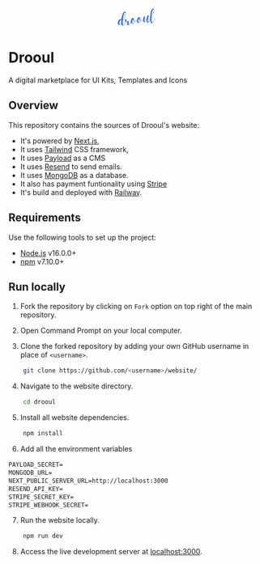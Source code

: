 <div style="text-align:center;">
  <img src="./public/logoblue1.png" alt="Image" style="height:40px; width:auto; border-radius:5px;">
</div>

# Drooul

A digital marketplace for UI Kits, Templates and Icons
<br/>

## Overview

This repository contains the sources of Drooul's website:

- It's powered by [Next.js](https://nextjs.org/),
- It uses [Tailwind](https://tailwindcss.com/) CSS framework,
- It uses [Payload](https://payloadcms.com/) as a CMS
- It uses [Resend](https://resend.com/) to send emails.
- It uses [MongoDB](https://mongodb.com/) as a database.
- It also has payment funtionality using [Stripe](https://stripe.com/en-in)
- It's build and deployed with [Railway](https://railway.app/).

## Requirements

Use the following tools to set up the project:

- [Node.js](https://nodejs.org/) v16.0.0+
- [npm](https://www.npmjs.com/) v7.10.0+

## Run locally

1. Fork the repository by clicking on `Fork` option on top right of the main repository.

2. Open Command Prompt on your local computer.

3. Clone the forked repository by adding your own GitHub username in place of `<username>`.

```bash
    git clone https://github.com/<username>/website/
```

4. Navigate to the website directory.

```bash
    cd drooul
```

5. Install all website dependencies.

```bash
    npm install
```

6. Add all the environment variables

```env
PAYLOAD_SECRET=
MONGODB_URL=
NEXT_PUBLIC_SERVER_URL=http://localhost:3000
RESEND_API_KEY=
STRIPE_SECRET_KEY=
STRIPE_WEBHOOK_SECRET=
```

7. Run the website locally.

```bash
    npm run dev
```

8. Access the live development server at [localhost:3000](http://localhost:3000).
